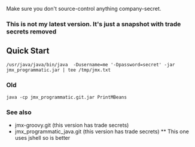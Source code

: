 Make sure you don't source-control anything company-secret.

### This is not my latest version. It's just a snapshot with trade secrets removed


## Quick Start

```
/usr/java/java/bin/java  -Dusername=me '-Dpassword=secret' -jar jmx_programmatic.jar | tee /tmp/jmx.txt
```

### Old
```
java -cp jmx_programmatic.git.jar PrintMBeans
```

### See also

* jmx-groovy.git (this version has trade secrets)
* jmx_programmatic_java.git (this version has trade secrets)
** This one uses jshell so is better 
